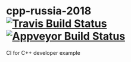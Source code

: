 # cpp-russia-2018  [![Travis Build Status](https://travis-ci.org/igor-sadchenko/cpp-russia-2018.svg?branch=master)](https://travis-ci.org/igor-sadchenko/cpp-russia-2018) [![Appveyor Build Status](https://ci.appveyor.com/api/projects/status/5jh9jq74k3omsmte?svg=true)](https://ci.appveyor.com/project/igor-sadchenko/cpp-russia-2018)

CI for C++ developer example